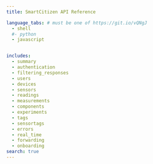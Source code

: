 ```yaml
---
title: SmartCitizen API Reference

language_tabs: # must be one of https://git.io/vQNgJ
  - shell
  #- python
  - javascript


includes:
  - summary
  - authentication
  - filtering_responses
  - users
  - devices
  - sensors
  - readings
  - measurements
  - components
  - experiments
  - tags
  - sensortags
  - errors
  - real_time
  - forwarding
  - onboarding
search: true
---
```

